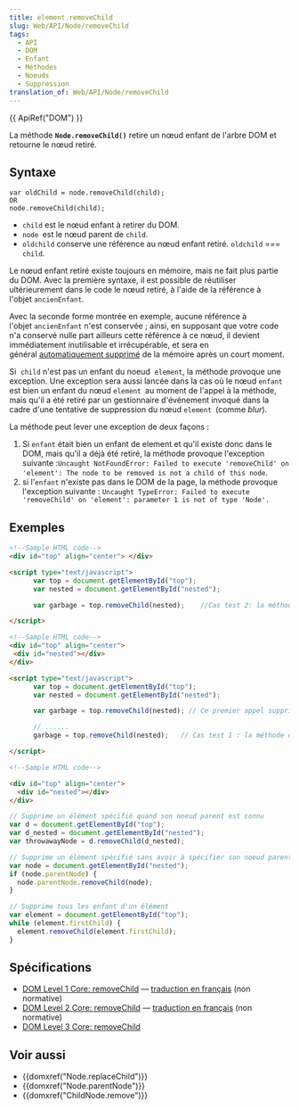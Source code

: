 ```yaml
---
title: element.removeChild
slug: Web/API/Node/removeChild
tags:
  - API
  - DOM
  - Enfant
  - Méthodes
  - Noeuds
  - Suppression
translation_of: Web/API/Node/removeChild
---
```

{{ ApiRef("DOM") }}

La méthode **`Node.removeChild()`** retire un nœud enfant de l'arbre DOM et retourne le nœud retiré.

## Syntaxe

    var oldChild = node.removeChild(child);
    OR
    node.removeChild(child);

- `child` est le nœud enfant à retirer du DOM.
- `node `est le nœud parent de `child`.
- `oldchild` conserve une référence au nœud enfant retiré. `oldchild` === `child`.

Le nœud enfant retiré existe toujours en mémoire, mais ne fait plus partie du DOM. Avec la première syntaxe, il est possible de réutiliser ultérieurement dans le code le nœud retiré, à l'aide de la référence à l'objet `ancienEnfant`_._

Avec la seconde forme montrée en exemple, aucune référence à l'objet `ancienEnfant` n'est conservée ; ainsi, en supposant que votre code n'a conservé nulle part ailleurs cette référence à ce nœud, il devient immédiatement inutilisable et irrécupérable, et sera en général [automatiquement supprimé](/fr/docs/Web/JavaScript/Gestion_de_la_m%C3%A9moire) de la mémoire après un court moment.

Si  `child` n'est pas un enfant du noeud  `element`, la méthode provoque une exception. Une exception sera aussi lancée dans la cas où le nœud `enfant `est bien un enfant du nœud `element `au moment de l'appel à la méthode, mais qu'il a été retiré par un gestionnaire d'événement invoqué dans la cadre d'une tentative de suppression du nœud `element `(comme *blur*).

La méthode peut lever une exception de deux façons :

1.  Si `enfant` était bien un enfant de element et qu'il existe donc dans le DOM, mais qu'il a déjà été retiré, la méthode provoque l'exception suivante :`​​`
    `Uncaught NotFoundError: Failed to execute 'removeChild' on 'element': The node to be removed is not a child of this node`.
2.  si l'`enfant` n'existe pas dans le DOM de la page, la méthode provoque l'exception suivante :
    `Uncaught TypeError: Failed to execute 'removeChild' on 'element': parameter 1 is not of type 'Node'.`

## Exemples

```html
<!--Sample HTML code-->
<div id="top" align="center"> </div>

<script type="text/javascript">
      var top = document.getElementById("top");
      var nested = document.getElementById("nested");

      var garbage = top.removeChild(nested);    //Cas test 2: la méthode lance l'exception (2)

</script>

<!--Sample HTML code-->
<div id="top" align="center">
 <div id="nested"></div>
</div>

<script type="text/javascript">
      var top = document.getElementById("top");
      var nested = document.getElementById("nested");

      var garbage = top.removeChild(nested); // Ce premier appel supprime correctement le noeud

      // ......
      garbage = top.removeChild(nested);   // Cas test 1 : la méthode dans le second appel ici, lance l'exception (1)

</script>
```

```html
<!--Sample HTML code-->

<div id="top" align="center">
  <div id="nested"></div>
</div>
```

```js
// Supprime un élément spécifié quand son noeud parent est connu
var d = document.getElementById("top");
var d_nested = document.getElementById("nested");
var throwawayNode = d.removeChild(d_nested);
```

```js
// Supprime un élément spécifié sans avoir à spécifier son noeud parent
var node = document.getElementById("nested");
if (node.parentNode) {
  node.parentNode.removeChild(node);
}
```

```js
// Supprime tous les enfant d'un élément
var element = document.getElementById("top");
while (element.firstChild) {
  element.removeChild(element.firstChild);
}
```

## Spécifications

- [DOM Level 1 Core: removeChild](http://www.w3.org/TR/REC-DOM-Level-1/level-one-core.html#method-removeChild) — [traduction en français](http://xmlfr.org/w3c/TR/REC-DOM-Level-1/level-one-core.html#method-removeChild) (non normative)
- [DOM Level 2 Core: removeChild](http://www.w3.org/TR/DOM-Level-2-Core/core.html#ID-1734834066) — [traduction en français](http://www.yoyodesign.org/doc/w3c/dom2/core/core.html#ID-1734834066) (non normative)
- [DOM Level 3 Core: removeChild](http://www.w3.org/TR/DOM-Level-3-Core/core.html#ID-1734834066)

## Voir aussi

- {{domxref("Node.replaceChild")}}
- {{domxref("Node.parentNode")}}
- {{domxref("ChildNode.remove")}}
